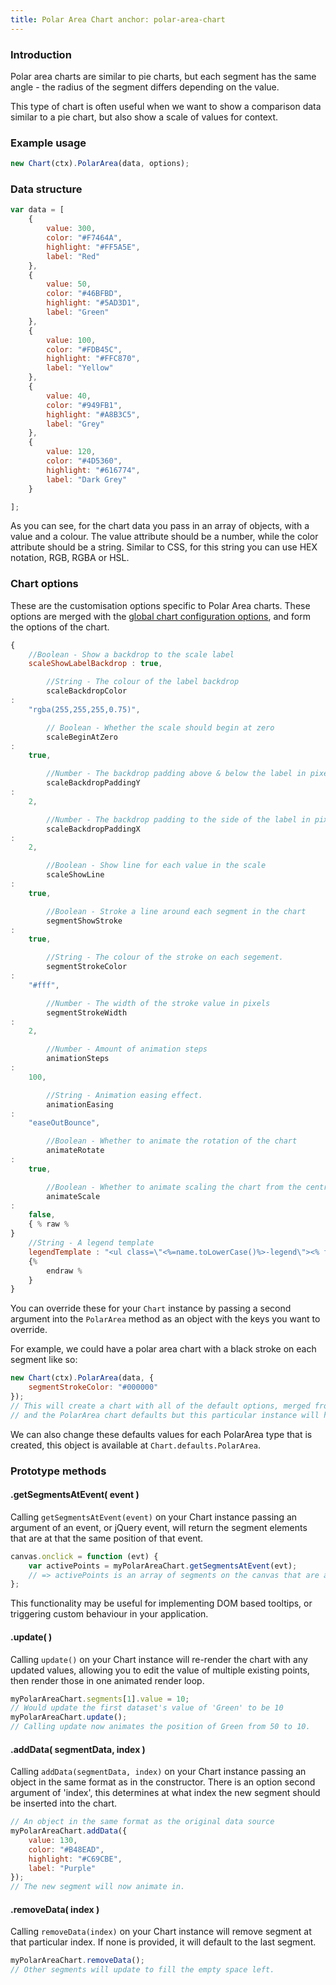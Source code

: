 ```yaml
---
title: Polar Area Chart anchor: polar-area-chart
---
```


### Introduction

Polar area charts are similar to pie charts, but each segment has the same angle - the radius of the segment differs
depending on the value.

This type of chart is often useful when we want to show a comparison data similar to a pie chart, but also show a scale
of values for context.

<div class="canvas-holder">
	<canvas width="250" height="125"></canvas>
</div>

### Example usage

```javascript
new Chart(ctx).PolarArea(data, options);
```

### Data structure

```javascript
var data = [
    {
        value: 300,
        color: "#F7464A",
        highlight: "#FF5A5E",
        label: "Red"
    },
    {
        value: 50,
        color: "#46BFBD",
        highlight: "#5AD3D1",
        label: "Green"
    },
    {
        value: 100,
        color: "#FDB45C",
        highlight: "#FFC870",
        label: "Yellow"
    },
    {
        value: 40,
        color: "#949FB1",
        highlight: "#A8B3C5",
        label: "Grey"
    },
    {
        value: 120,
        color: "#4D5360",
        highlight: "#616774",
        label: "Dark Grey"
    }

];
```

As you can see, for the chart data you pass in an array of objects, with a value and a colour. The value attribute
should be a number, while the color attribute should be a string. Similar to CSS, for this string you can use HEX
notation, RGB, RGBA or HSL.

### Chart options

These are the customisation options specific to Polar Area charts. These options are merged with
the [global chart configuration options](#getting-started-global-chart-configuration), and form the options of the
chart.

```javascript
{
    //Boolean - Show a backdrop to the scale label
    scaleShowLabelBackdrop : true,

        //String - The colour of the label backdrop
        scaleBackdropColor
:
    "rgba(255,255,255,0.75)",

        // Boolean - Whether the scale should begin at zero
        scaleBeginAtZero
:
    true,

        //Number - The backdrop padding above & below the label in pixels
        scaleBackdropPaddingY
:
    2,

        //Number - The backdrop padding to the side of the label in pixels
        scaleBackdropPaddingX
:
    2,

        //Boolean - Show line for each value in the scale
        scaleShowLine
:
    true,

        //Boolean - Stroke a line around each segment in the chart
        segmentShowStroke
:
    true,

        //String - The colour of the stroke on each segement.
        segmentStrokeColor
:
    "#fff",

        //Number - The width of the stroke value in pixels
        segmentStrokeWidth
:
    2,

        //Number - Amount of animation steps
        animationSteps
:
    100,

        //String - Animation easing effect.
        animationEasing
:
    "easeOutBounce",

        //Boolean - Whether to animate the rotation of the chart
        animateRotate
:
    true,

        //Boolean - Whether to animate scaling the chart from the centre
        animateScale
:
    false,
    { % raw %
}
    //String - A legend template
    legendTemplate : "<ul class=\"<%=name.toLowerCase()%>-legend\"><% for (var i=0; i<segments.length; i++){%><li><span style=\"background-color:<%=segments[i].fillColor%>\"></span><%if(segments[i].label){%><%=segments[i].label%><%}%></li><%}%></ul>"
    {%
        endraw %
    }
}
```

You can override these for your `Chart` instance by passing a second argument into the `PolarArea` method as an object
with the keys you want to override.

For example, we could have a polar area chart with a black stroke on each segment like so:

```javascript
new Chart(ctx).PolarArea(data, {
    segmentStrokeColor: "#000000"
});
// This will create a chart with all of the default options, merged from the global config,
// and the PolarArea chart defaults but this particular instance will have `segmentStrokeColor` set to `"#000000"`.
```

We can also change these defaults values for each PolarArea type that is created, this object is available
at `Chart.defaults.PolarArea`.

### Prototype methods

#### .getSegmentsAtEvent( event )

Calling `getSegmentsAtEvent(event)` on your Chart instance passing an argument of an event, or jQuery event, will return
the segment elements that are at that the same position of that event.

```javascript
canvas.onclick = function (evt) {
    var activePoints = myPolarAreaChart.getSegmentsAtEvent(evt);
    // => activePoints is an array of segments on the canvas that are at the same position as the click event.
};
```

This functionality may be useful for implementing DOM based tooltips, or triggering custom behaviour in your
application.

#### .update( )

Calling `update()` on your Chart instance will re-render the chart with any updated values, allowing you to edit the
value of multiple existing points, then render those in one animated render loop.

```javascript
myPolarAreaChart.segments[1].value = 10;
// Would update the first dataset's value of 'Green' to be 10
myPolarAreaChart.update();
// Calling update now animates the position of Green from 50 to 10.
```

#### .addData( segmentData, index )

Calling `addData(segmentData, index)` on your Chart instance passing an object in the same format as in the constructor.
There is an option second argument of 'index', this determines at what index the new segment should be inserted into the
chart.

```javascript
// An object in the same format as the original data source
myPolarAreaChart.addData({
    value: 130,
    color: "#B48EAD",
    highlight: "#C69CBE",
    label: "Purple"
});
// The new segment will now animate in.
```

#### .removeData( index )

Calling `removeData(index)` on your Chart instance will remove segment at that particular index. If none is provided, it
will default to the last segment.

```javascript
myPolarAreaChart.removeData();
// Other segments will update to fill the empty space left.
```
